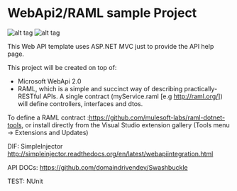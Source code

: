 # WebApi2/RAML sample Project

![alt tag](http://blog.appliedis.com/wp-content/uploads/2013/03/ASP-NET-logo.png)
![alt tag](https://raw.githubusercontent.com/raml-org/raml-dotnet-parser/master/RAML.png)

This Web API template uses ASP.NET MVC just to provide the API help page. 

This project will be created on top of:

- Microsoft WebApi 2.0
- RAML, which is a simple and succinct way of describing practically-RESTful APIs. A single contract (myService.raml [e.g http://raml.org/]) will define controllers, interfaces and dtos.

To define a RAML contract :https://github.com/mulesoft-labs/raml-dotnet-tools, or install directly from the Visual Studio extension gallery (Tools menu -> Extensions and Updates)

DIF: SimpleInjector http://simpleinjector.readthedocs.org/en/latest/webapiintegration.html

API DOCs: https://github.com/domaindrivendev/Swashbuckle

TEST: NUnit
